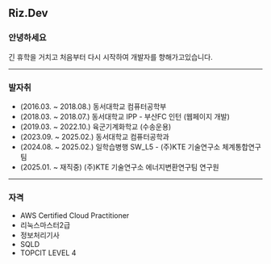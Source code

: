 ## **Riz.Dev**
### 안녕하세요
긴 휴학을 거치고 처음부터 다시 시작하여 개발자를 향해가고있습니다.

---
### 발자취
- (2016.03. ~ 2018.08.) 동서대학교 컴퓨터공학부
- (2018.03. ~ 2018.07.) 동서대학교 IPP - 부산FC 인턴 (웹페이지 개발)
- (2019.03. ~ 2022.10.) 육군기계화학교 (수송운용)
- (2023.09. ~ 2025.02.) 동서대학교 컴퓨터공학과
- (2024.08. ~ 2025.02.) 일학습병행 SW_L5 - (주)KTE 기술연구소 체계통합연구팀
- (2025.01. ~ 재직중) (주)KTE 기술연구소 에너지변환연구팀 연구원

---
### 자격
- AWS Certified Cloud Practitioner
- 리눅스마스터2급
- 정보처리기사
- SQLD
- TOPCIT LEVEL 4
